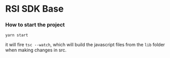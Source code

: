 # RSI SDK Base


### How to start the project

```
yarn start
```
it will fire `tsc --watch`, which will build the javascript files from the `lib` folder when making changes in src.